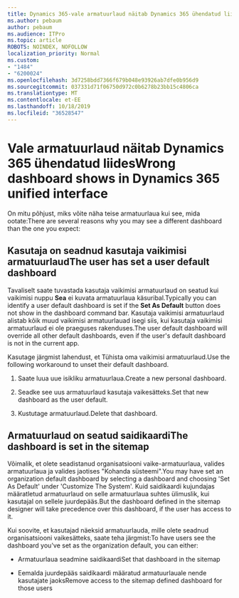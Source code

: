 ```yaml
---
title: Dynamics 365-vale armatuurlaud näitab Dynamics 365 ühendatud liides
ms.author: pebaum
author: pebaum
ms.audience: ITPro
ms.topic: article
ROBOTS: NOINDEX, NOFOLLOW
localization_priority: Normal
ms.custom:
- "1484"
- "6200024"
ms.openlocfilehash: 3d7258bdd7366f679b048e93926ab7dfe0b956d9
ms.sourcegitcommit: 037331d71f06750d972c0b6278b23bb15c4806ca
ms.translationtype: MT
ms.contentlocale: et-EE
ms.lasthandoff: 10/18/2019
ms.locfileid: "36528547"
---
```

# <a name="wrong-dashboard-shows-in-dynamics-365-unified-interface"></a><span data-ttu-id="12309-102">Vale armatuurlaud näitab Dynamics 365 ühendatud liides</span><span class="sxs-lookup"><span data-stu-id="12309-102">Wrong dashboard shows in Dynamics 365 unified interface</span></span>

<span data-ttu-id="12309-103">On mitu põhjust, miks võite näha teise armatuurlaua kui see, mida ootate:</span><span class="sxs-lookup"><span data-stu-id="12309-103">There are several reasons why you may see a different dashboard than the one you expect:</span></span>

## <a name="the-user-has-set-a-user-default-dashboard"></a><span data-ttu-id="12309-104">Kasutaja on seadnud kasutaja vaikimisi armatuurlaud</span><span class="sxs-lookup"><span data-stu-id="12309-104">The user has set a user default dashboard</span></span> 

<span data-ttu-id="12309-105">Tavaliselt saate tuvastada kasutaja vaikimisi armatuurlaud on seatud kui vaikimisi nuppu **Sea** ei kuvata armatuurlaua käsuribal.</span><span class="sxs-lookup"><span data-stu-id="12309-105">Typically you can identify a user default dashboard is set if the **Set As Default** button does not show in the dashboard command bar.</span></span> <span data-ttu-id="12309-106">Kasutaja vaikimisi armatuurlaud alistab kõik muud vaikimisi armatuurlauad isegi siis, kui kasutaja vaikimisi armatuurlaud ei ole praeguses rakenduses.</span><span class="sxs-lookup"><span data-stu-id="12309-106">The user default dashboard will override all other default dashboards, even if the user's default dashboard is not in the current app.</span></span>

<span data-ttu-id="12309-107">Kasutage järgmist lahendust, et Tühista oma vaikimisi armatuurlaud.</span><span class="sxs-lookup"><span data-stu-id="12309-107">Use the following workaround to unset their default dashboard.</span></span>

1. <span data-ttu-id="12309-108">Saate luua uue isikliku armatuurlaua.</span><span class="sxs-lookup"><span data-stu-id="12309-108">Create a new personal dashboard.</span></span>

2. <span data-ttu-id="12309-109">Seadke see uus armatuurlaud kasutaja vaikesätteks.</span><span class="sxs-lookup"><span data-stu-id="12309-109">Set that new dashboard as the user default.</span></span>

3. <span data-ttu-id="12309-110">Kustutage armatuurlaud.</span><span class="sxs-lookup"><span data-stu-id="12309-110">Delete that dashboard.</span></span>

## <a name="the-dashboard-is-set-in-the-sitemap"></a><span data-ttu-id="12309-111">Armatuurlaud on seatud saidikaardi</span><span class="sxs-lookup"><span data-stu-id="12309-111">The dashboard is set in the sitemap</span></span>

<span data-ttu-id="12309-112">Võimalik, et olete seadistanud organisatsiooni vaike-armatuurlaua, valides armatuurlaua ja valides jaotises "Kohanda süsteemi".</span><span class="sxs-lookup"><span data-stu-id="12309-112">You may have set an organization default dashboard by selecting a dashboard and choosing 'Set As Default' under 'Customize The System'.</span></span> <span data-ttu-id="12309-113">Kuid saidikaardi kujundajas määratletud armatuurlaud on selle armatuurlaua suhtes ülimuslik, kui kasutajal on sellele juurdepääs.</span><span class="sxs-lookup"><span data-stu-id="12309-113">But the dashboard defined in the sitemap designer will take precedence over this dashboard, if the user has access to it.</span></span>

<span data-ttu-id="12309-114">Kui soovite, et kasutajad näeksid armatuurlauda, mille olete seadnud organisatsiooni vaikesätteks, saate teha järgmist:</span><span class="sxs-lookup"><span data-stu-id="12309-114">To have users see the dashboard you've set as the organization default, you can either:</span></span>

* <span data-ttu-id="12309-115">Armatuurlaua seadmine saidikaardi</span><span class="sxs-lookup"><span data-stu-id="12309-115">Set that dashboard in the sitemap</span></span>

* <span data-ttu-id="12309-116">Eemalda juurdepääs saidikaardi määratud armatuurlauale nende kasutajate jaoks</span><span class="sxs-lookup"><span data-stu-id="12309-116">Remove access to the sitemap defined dashboard for those users</span></span>
